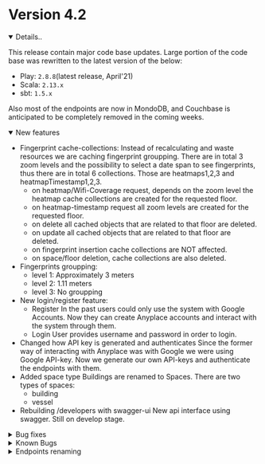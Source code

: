 
# Version 4.2
<details open>
<summary>
Details..
</summary>

This release contain major code base updates.
Large portion of the code base was rewritten to the latest version of the below:
- Play: `2.8.8`(latest release, April'21)
- Scala: `2.13.x`
- sbt: `1.5.x`

Also most of the endpoints are now in MondoDB, and Couchbase is anticipated to
be completely removed in the coming weeks.

<details open>
<summary>
New features
</summary>

- Fingerprint cache-collections:
  Instead of recalculating and waste resources we are caching fingerprint groupping. There are in total 3 zoom levels and the possibility to select a date span to see fingerprints, thus there are in total 6 collections. Those are heatmaps1,2,3 and heatmapTimestamp1,2,3.
  - on heatmap/Wifi-Coverage request, depends on the zoom level the heatmap cache collections are created for the requested floor.
  - on heatmap-timestamp request all zoom levels are created for the requested floor.
  - on delete all cached objects that are related to that floor are deleted.
  - on update all cached objects that are related to that floor are deleted.
  - on fingerprint insertion cache collections are NOT affected.
  - on space/floor deletion, cache collections are also deleted.
- Fingerprints groupping:
  + level 1: Approximately 3 meters
  + level 2: 1.11 meters
  + level 3: No groupping
- New login/register feature:
  - Register
  In the past users could only use the system with Google Accounts. Now they can create Anyplace accounts and interact with the system through them.
  - Login
  User provides username and password in order to login.
- Changed how API key is generated and authenticates
  Since the former way of interacting with Anyplace was with Google we were using Google API-key.
  Now we generate our own API-keys and authenticate the endpoints with them.
- Added space type
  Buildings are renamed to Spaces. There are two types of spaces:
  + building
  + vessel
- Rebuilding /developers with swagger-ui
  New api interface using swagger.  Still on develop stage.

</details>

<details>
<summary>
Bug fixes
</summary>

- Crossfilter:
  The feature where a user could see fingerprints on a time span was not working.
  - Reset button was also fixed.
  The feature is now working properly and supports:
  - Wi-Fi coverage
  - Heatmaps
</details>

<details>
<summary>
Known Bugs
</summary>

- On space deletion directory path/radiomaps_frozen/building/floor remained
- Show access points feature shows wrong location
- Problematic features when logged with local account:
  + Update space
  + Add campus
  + Update campus
  + Search pois

</details>

<details>
<summary>
Endpoints renaming
</summary>

- /admin/accounts_all						-> 	/user/admin/accounts_all
- /anyplace/version 						->  /api/version
- /anyplace/mapping/building/add        	->	/anyplace/mapping/space/add 
- /anyplace/mapping/building/update     	->	/anyplace/mapping/space/update 
- /anyplace/mapping/building/delete     	->	/anyplace/mapping/space/delete 
- /anyplace/mapping/building/all        	->	/anyplace/mapping/space/all 
- /anyplace/mapping/building/all_owner  	->	/anyplace/mapping/space/all_owner
- /anyplace/mapping/building/coordinates	->	/anyplace/mapping/space/coordinates
- /anyplace/mapping/building/get 			->	/anyplace/mapping/space/get

</details>

</details>